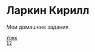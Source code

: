 # Ларкин Кирилл
Мои домашние задания


<code>[Урок 12](KiryaLar.github.io/lesson_12/ "Моя ДЗ")
</code>
